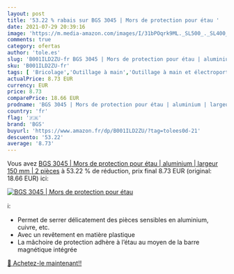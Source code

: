 ```yaml
---
layout: post
title: '53.22 % rabais sur BGS 3045 | Mors de protection pour étau '
date: 2021-07-29 20:39:16
image: 'https://m.media-amazon.com/images/I/31bPOqrk9ML._SL500_._SL400_.jpg'
comments: true
category: ofertas
author: 'tole.es'
slug: 'B001ILD2ZU-fr BGS 3045 | Mors de protection pour étau | aluminium |...'
sku: 'B001ILD2ZU-fr'
tags: [ 'Bricolage','Outillage à main','Outillage à main et électroportatif','bgs','Étaux', ]
actualPrice: 8.73 EUR
currency: EUR
price: 8.73
comparePrice: 18.66 EUR
prodname: 'BGS 3045 | Mors de protection pour étau | aluminium | largeur 150 mm | 2 pièces'
country: 'fr'
flag: '🇫🇷'
brand: 'BGS'
buyurl: 'https://www.amazon.fr/dp/B001ILD2ZU/?tag=tolees0d-21'
descuento: '53.22'
average: '8.73'
---
```


Vous avez [BGS 3045 | Mors de protection pour étau | aluminium | largeur 150 mm | 2 pièces](https://www.amazon.fr/dp/B001ILD2ZU/?tag=tolees0d-21)  à  53.22 % de réduction, prix final  8.73 EUR (original: 18.66 EUR) ici:

[![BGS 3045 | Mors de protection pour étau ](https://m.media-amazon.com/images/I/31bPOqrk9ML._SL500_._SL400_.jpg)](https://www.amazon.fr/dp/B001ILD2ZU/?tag=tolees0d-21)

ℹ️:

- Permet de serrer délicatement des pièces sensibles en aluminium, cuivre, etc.
- Avec un revêtement en matière plastique
- La mâchoire de protection adhère à l’étau au moyen de la barre magnétique intégrée

[🛒 Achetez-le maintenant!!](https://www.amazon.fr/dp/B001ILD2ZU/?tag=tolees0d-21)
